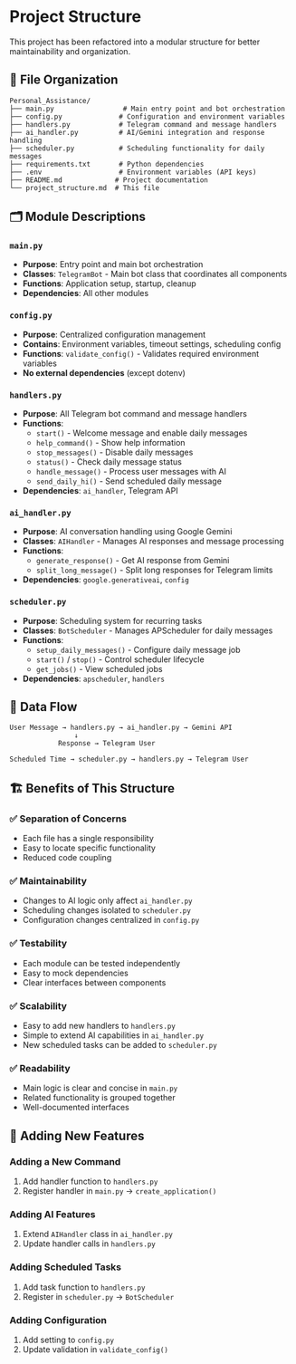 # Project Structure

This project has been refactored into a modular structure for better maintainability and organization.

## 📁 File Organization

```
Personal_Assistance/
├── main.py                 # Main entry point and bot orchestration
├── config.py              # Configuration and environment variables
├── handlers.py            # Telegram command and message handlers
├── ai_handler.py          # AI/Gemini integration and response handling
├── scheduler.py           # Scheduling functionality for daily messages
├── requirements.txt       # Python dependencies
├── .env                   # Environment variables (API keys)
├── README.md             # Project documentation
└── project_structure.md  # This file
```

## 🗂️ Module Descriptions

### `main.py`
- **Purpose**: Entry point and main bot orchestration
- **Classes**: `TelegramBot` - Main bot class that coordinates all components
- **Functions**: Application setup, startup, cleanup
- **Dependencies**: All other modules

### `config.py`
- **Purpose**: Centralized configuration management
- **Contains**: Environment variables, timeout settings, scheduling config
- **Functions**: `validate_config()` - Validates required environment variables
- **No external dependencies** (except dotenv)

### `handlers.py`
- **Purpose**: All Telegram bot command and message handlers
- **Functions**: 
  - `start()` - Welcome message and enable daily messages
  - `help_command()` - Show help information
  - `stop_messages()` - Disable daily messages
  - `status()` - Check daily message status
  - `handle_message()` - Process user messages with AI
  - `send_daily_hi()` - Send scheduled daily message
- **Dependencies**: `ai_handler`, Telegram API

### `ai_handler.py`
- **Purpose**: AI conversation handling using Google Gemini
- **Classes**: `AIHandler` - Manages AI responses and message processing
- **Functions**:
  - `generate_response()` - Get AI response from Gemini
  - `split_long_message()` - Split long responses for Telegram limits
- **Dependencies**: `google.generativeai`, `config`

### `scheduler.py`
- **Purpose**: Scheduling system for recurring tasks
- **Classes**: `BotScheduler` - Manages APScheduler for daily messages
- **Functions**:
  - `setup_daily_messages()` - Configure daily message job
  - `start()` / `stop()` - Control scheduler lifecycle
  - `get_jobs()` - View scheduled jobs
- **Dependencies**: `apscheduler`, `handlers`

## 🔄 Data Flow

```
User Message → handlers.py → ai_handler.py → Gemini API
                ↓
            Response → Telegram User

Scheduled Time → scheduler.py → handlers.py → Telegram User
```

## 🏗️ Benefits of This Structure

### ✅ **Separation of Concerns**
- Each file has a single responsibility
- Easy to locate specific functionality
- Reduced code coupling

### ✅ **Maintainability**
- Changes to AI logic only affect `ai_handler.py`
- Scheduling changes isolated to `scheduler.py`
- Configuration changes centralized in `config.py`

### ✅ **Testability**
- Each module can be tested independently
- Easy to mock dependencies
- Clear interfaces between components

### ✅ **Scalability**
- Easy to add new handlers to `handlers.py`
- Simple to extend AI capabilities in `ai_handler.py`
- New scheduled tasks can be added to `scheduler.py`

### ✅ **Readability**
- Main logic is clear and concise in `main.py`
- Related functionality is grouped together
- Well-documented interfaces

## 🚀 Adding New Features

### Adding a New Command
1. Add handler function to `handlers.py`
2. Register handler in `main.py` → `create_application()`

### Adding AI Features
1. Extend `AIHandler` class in `ai_handler.py`
2. Update handler calls in `handlers.py`

### Adding Scheduled Tasks
1. Add task function to `handlers.py`
2. Register in `scheduler.py` → `BotScheduler`

### Adding Configuration
1. Add setting to `config.py`
2. Update validation in `validate_config()` 